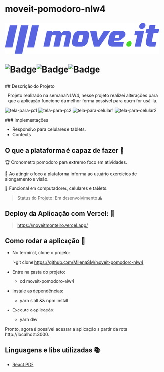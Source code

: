 <h1 aligin="center"> 
 
 moveit-pomodoro-nlw4

<img src="https://github.com/MilenaSM/moveit-pomodoro-nlw4/blob/main/public/logo-full.svg" alt="Moveit"/>

![Badge](https://img.shields.io/static/v1?label=react&message=framework&color=blue&style=for-the-badge&logo=REACT)![Badge](https://img.shields.io/badge/Vercel-Deploy-black--blue)![Badge](https://img.shields.io/badge/Status-Em%20Desenvolvimento-brightgreen)

</h1>
## Descrição do Projeto

<p align="center"> Projeto realizado na semana NLW4, nesse projeto realizei alterações para que a aplicação funcione da melhor forma possível para quem for usá-la.

![tela-para-pc1](https://user-images.githubusercontent.com/53149634/109401306-a9d89f00-792c-11eb-8da7-01ef2b3d898e.png) ![tela-para-pc2](https://user-images.githubusercontent.com/53149634/109401342-e1474b80-792c-11eb-9d3d-03d6861f6352.png) 
![tela-para-celular1](https://user-images.githubusercontent.com/53149634/109401349-ee643a80-792c-11eb-8227-9c5daa39f774.jpg) ![tela-para-celular2](https://user-images.githubusercontent.com/53149634/109401356-f7550c00-792c-11eb-9465-4fa09779e6c3.jpg)
 </p>
### Implementações

- Responsivo para celulares e tablets.
- Contexts

## O que a plataforma é capaz de fazer :checkered_flag:

:trophy: Cronometro pomodoro para extremo foco em atividades.

:muscle: Ao atingir o foco a plataforma informa ao usuário exercícios de alongamento e visão.

:eyes: Funcional em computadores, celulares e tablets.

> Status do Projeto: Em desenvolvimento :warning:

## Deploy da Aplicação com Vercel: :punch:

> https://moveitmonteiro.vercel.app/

## Como rodar a aplicação :runner:

- No terminal, clone o projeto:
  
  '-git clone https://github.com/MilenaSM/moveit-pomodoro-nlw4

- Entre na pasta do projeto:

  - cd moveit-pomodoro-nlw4

- Instale as dependências:

  - yarn stall && npm install

- Execute a aplicação:
  - yarn dev

<p>Pronto, agora é possível acessar a aplicação a partir da rota http://localhost:3000.</p>

## Linguagens e libs utilizadas :books:

- [React PDF](https://react-pdf.org/)
